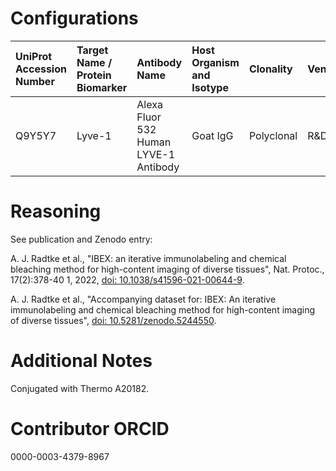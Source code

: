 # Configurations

| UniProt Accession Number   | Target Name / Protein Biomarker   | Antibody Name                         | Host Organism and Isotype   | Clonality   | Vendor   | Catalog Number   | Conjugate   | RRID       | Application   | Method        | Tissue Preservation   | Tissue           | Detergent         | Antigen Retrieval Conditions   | Dye Inactivation Conditions   | Result   | Agree        | Disagree   |
|:---------------------------|:----------------------------------|:--------------------------------------|:----------------------------|:------------|:---------|:-----------------|:------------|:-----------|:--------------|:--------------|:----------------------|:-----------------|:------------------|:-------------------------------|:------------------------------|:---------|:-------------|:-----------|
| Q9Y5Y7                     | Lyve-1                            | Alexa Fluor 532 Human LYVE-1 Antibody | Goat IgG                    | Polyclonal  | R&D      | AF2089           | AF532       | AB_2892756 | IHC-Fr        | IBEX2D Manual | 1% PFA Fixed Frozen   | Human lymph node | 0.3% Triton-X-100 |                                | 1 mg/ml LiBH4 15 minutes      | Success  | [+](#reason1) |            |

# Reasoning

<a name="reason1"></a>
See publication and Zenodo entry:

A. J. Radtke et al., "IBEX: an iterative immunolabeling and chemical bleaching
 method for high-content imaging of diverse tissues", Nat. Protoc., 17(2):378-40
1, 2022, [doi: 10.1038/s41596-021-00644-9](https://doi.org/10.1038/s41596-021-00644-9).

A. J. Radtke et al., "Accompanying dataset for: IBEX: An iterative immunolabeling and chemical
bleaching method for high-content imaging of diverse tissues",
[doi: 10.5281/zenodo.5244550](https://doi.org/10.5281/zenodo.5244551).


# Additional Notes

Conjugated with Thermo A20182.

# Contributor ORCID

0000-0003-4379-8967
